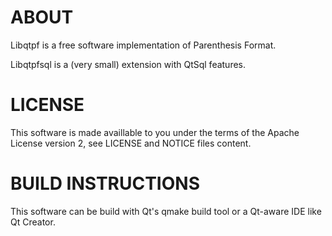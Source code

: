 ABOUT
=====

Libqtpf is a free software implementation of Parenthesis Format.

Libqtpfsql is a (very small) extension with QtSql features.

LICENSE
=======

This software is made availlable to you under the terms of the Apache
License version 2, see LICENSE and NOTICE files content.

BUILD INSTRUCTIONS
==================

This software can be build with Qt's qmake build tool or a Qt-aware IDE
like Qt Creator.

